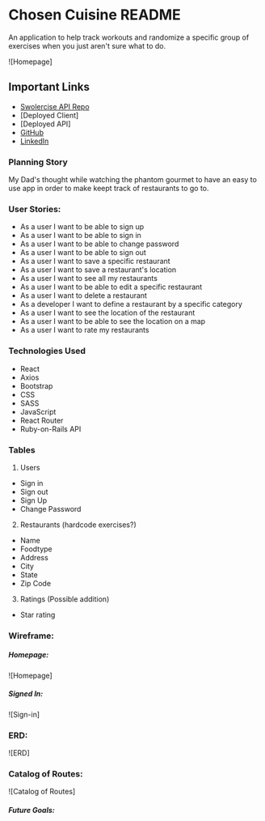 # Chosen Cuisine README

An application to help track workouts and randomize a specific group of exercises when you just aren't sure what to do.

![Homepage]

## Important Links

-  [Swolercise API Repo](https://github.com/ssolmonson/chosenCuisine-api)
-  [Deployed Client]
-  [Deployed API]
-  [GitHub](https://github.com/ssolmonson)
-  [LinkedIn](https://www.linkedin.com/in/scottsolmonson/)

### Planning Story

My Dad's thought while watching the phantom gourmet to have an easy to use app in order to make keept track of restaurants to go to.

### User Stories:

-   As a user I want to be able to sign up
-   As a user I want to be able to sign in
-   As a user I want to be able to change password
-   As a user I want to be able to sign out
-   As a user I want to save a specific restaurant
-   As a user I want to save a restaurant's location
-   As a user I want to see all my restaurants
-   As a user I want to be able to edit a specific restaurant
-   As a user I want to delete a restaurant
-   As a developer I want to define a restaurant by a specific category
-   As a user I want to see the location of the restaurant
-   As a user I want to be able to see the location on a map
-   As a user I want to rate my restaurants

### Technologies Used

-  React
-  Axios
-  Bootstrap
-  CSS
-  SASS
-  JavaScript
-  React Router
-  Ruby-on-Rails API

### Tables

1.  Users
-   Sign in
-   Sign out
-   Sign Up
-   Change Password
2.  Restaurants (hardcode exercises?)
-   Name
-   Foodtype
-   Address
-   City
-   State
-   Zip Code
3.  Ratings (Possible addition)
-   Star rating

### Wireframe:

##### Homepage:
![Homepage]

##### Signed In:
![Sign-in]


### ERD:

![ERD]

### Catalog of Routes:

![Catalog of Routes]

##### Future Goals:
